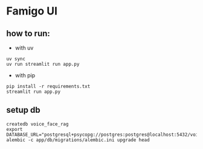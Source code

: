 # Famigo UI

## how to run:

* with uv

```shell
uv sync
uv run streamlit run app.py
```

* with pip

```shell
pip install -r requirements.txt
streamlit run app.py
```

## setup db
```shell
createdb voice_face_rag
export DATABASE_URL="postgresql+psycopg://postgres:postgres@localhost:5432/voice_face_rag"
alembic -c app/db/migrations/alembic.ini upgrade head
```

